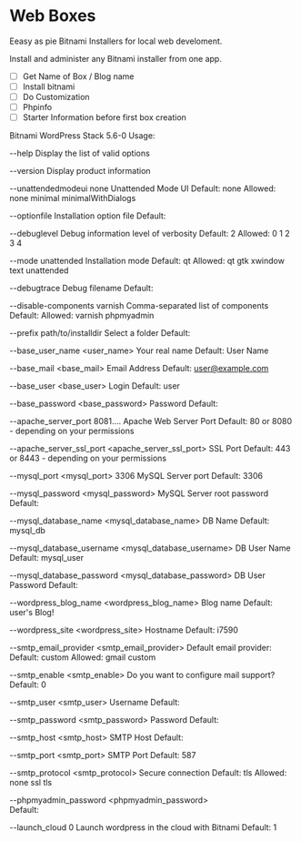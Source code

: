 # Web Boxes

Eeasy as pie Bitnami Installers for local web develoment.

Install and administer any Bitnami installer from one app.

- [ ] Get Name of Box / Blog name
- [ ] Install bitnami
- [ ] Do Customization
- [ ] Phpinfo
- [ ] Starter Information before first box creation

Bitnami WordPress Stack 5.6-0
Usage:

--help Display the list of valid options

--version Display product information

--unattendedmodeui none Unattended Mode UI
Default: none
Allowed: none minimal minimalWithDialogs

--optionfile <optionfile> Installation option file
Default:

--debuglevel <debuglevel> Debug information level of verbosity
Default: 2
Allowed: 0 1 2 3 4

--mode unattended Installation mode
Default: qt
Allowed: qt gtk xwindow text unattended

--debugtrace <debugtrace> Debug filename
Default:

--disable-components varnish Comma-separated list of components
Default:
Allowed: varnish phpmyadmin

--prefix path/to/installdir Select a folder
Default:

--base_user_name <user_name> Your real name
Default: User Name

--base_mail <base_mail> Email Address
Default: user@example.com

--base_user <base_user> Login
Default: user

--base_password <base_password> Password
Default:

--apache_server_port 8081.... Apache Web Server Port
Default: 80 or 8080 - depending on your permissions

--apache_server_ssl_port <apache_server_ssl_port> SSL Port
Default: 443 or 8443 - depending on your permissions

--mysql_port <mysql_port> 3306 MySQL Server port
Default: 3306

--mysql_password <mysql_password> MySQL Server root password
Default:

--mysql_database_name <mysql_database_name> DB Name
Default: mysql_db

--mysql_database_username <mysql_database_username> DB User Name
Default: mysql_user

--mysql_database_password <mysql_database_password> DB User Password
Default:

--wordpress_blog_name <wordpress_blog_name> Blog name
Default: user's Blog!

--wordpress_site <wordpress_site> Hostname
Default: i7590

--smtp_email_provider <smtp_email_provider> Default email provider:
Default: custom
Allowed: gmail custom

--smtp_enable <smtp_enable> Do you want to configure mail support?
Default: 0

--smtp_user <smtp_user> Username
Default:

--smtp_password <smtp_password> Password
Default:

--smtp_host <smtp_host> SMTP Host
Default:

--smtp_port <smtp_port> SMTP Port
Default: 587

--smtp_protocol <smtp_protocol> Secure connection
Default: tls
Allowed: none ssl tls

--phpmyadmin_password <phpmyadmin_password>  
 Default:

--launch_cloud 0 Launch wordpress in the cloud with Bitnami
Default: 1
